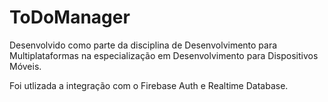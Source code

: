 # ToDoManager

Desenvolvido como parte da disciplina de Desenvolvimento para Multiplataformas na especialização em Desenvolvimento para Dispositivos Móveis.

Foi utlizada a integração com o Firebase Auth e Realtime Database.

